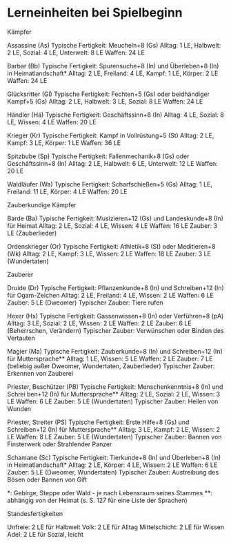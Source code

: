 # Lerneinheiten bei Spielbeginn
Kämpfer

Assassine (As)
Typische Fertigkeit: Meucheln+8 (Gs)
Alltag: 1 LE, Halbwelt: 2 LE, Sozial: 4 LE, Unterwelt:
8 LE
Waffen: 24 LE

Barbar (Bb)
Typische Fertigkeit: Spurensuche+8 (In) und Überleben+8 (In) in Heimatlandschaft*
Alltag: 2 LE, Freiland: 4 LE, Kampf: 1 LE, Körper: 2 LE
Waffen: 24 LE

Glücksritter (Gl)
Typische Fertigkeit: Fechten+5 (Gs) oder beidhändiger
Kampf+5 (Gs)
Alltag: 2 LE, Halbwelt: 3 LE, Sozial: 8 LE
Waffen: 24 LE

Händler (Hä)
Typische Fertigkeit: Geschäftssinn+8 (In)
Alltag: 4 LE, Sozial: 8 LE, Wissen: 4 LE
Waffen: 20 LE

Krieger (Kr)
Typische Fertigkeit: Kampf in Vollrüstung+5 (St)
Alltag: 2 LE, Kampf: 3 LE, Körper: 1 LE
Waffen: 36 LE

Spitzbube (Sp)
Typische Fertigkeit: Fallenmechanik+8 (Gs) oder Geschäftssinn+8 (In)
Alltag: 2 LE, Halbwelt: 6 LE, Unterwelt: 12 LE
Waffen: 20 LE

Waldläufer (Wa)
Typische Fertigkeit: Scharfschießen+5 (Gs)
Alltag: 1 LE, Freiland: 11 LE, Körper: 4 LE
Waffen: 20 LE

Zauberkundige Kämpfer

Barde (Ba)
Typische Fertigkeit: Musizieren+12 (Gs) und Landeskunde+8 (In) für Heimat
Alltag: 2 LE, Sozial: 4 LE, Wissen: 4 LE
Waffen: 16 LE
Zauber: 3 LE (Zauberlieder)

Ordenskrieger (Or)
Typische Fertigkeit: Athletik+8 (St) oder Meditieren+8
(Wk)
Alltag: 2 LE, Kampf: 3 LE, Wissen: 2 LE
Waffen: 18 LE
Zauber: 3 LE (Wundertaten)

Zauberer

Druide (Dr)
Typische Fertigkeit: Pflanzenkunde+8 (In) und Schreiben+12 (In) für Ogam-Zeichen
Alltag: 2 LE, Freiland: 4 LE, Wissen: 2 LE
Waffen: 6 LE
Zauber: 5 LE (Dweomer)
Typischer Zauber: Tiere rufen

Hexer (Hx)
Typische Fertigkeit: Gassenwissen+8 (In) oder Verführen+8 (pA)
Alltag: 3 LE, Sozial: 2 LE, Wissen: 2 LE
Waffen: 2 LE
Zauber: 6 LE (Beherrschen, Verändern)
Typischer Zauber: Verwünschen oder Binden des Vertauten

Magier (Ma)
Typische Fertigkeit: Zauberkunde+8 (In) und Schreiben+12 (In) für Muttersprache**
Alltag: 1 LE, Wissen: 5 LE
Waffen: 2 LE
Zauber: 7 LE (beliebig außer Dweomer, Wundertaten,
Zauberlieder)
Typischer Zauber: Erkennen von Zauberei

Priester, Beschützer (PB)
Typische Fertigkeit: Menschenkenntnis+8 (In) und
Schrei ben+12 (In) für Muttersprache**
Alltag: 2 LE, Sozial: 2 LE, Wissen: 3 LE
Waffen: 6 LE
Zauber: 5 LE (Wundertaten)
Typischer Zauber: Heilen von Wunden

Priester, Streiter (PS)
Typische Fertigkeit: Erste Hilfe+8 (Gs) und Schreiben+12 (In) für Muttersprache**
Alltag: 3 LE, Kampf: 2 LE, Wissen: 2 LE
Waffen: 8 LE
Zauber: 5 LE (Wundertaten)
Typischer Zauber: Bannen von Finsterwerk oder Strahlender Panzer

Schamane (Sc)
Typische Fertigkeit: Tierkunde+8 (In) und Überleben+8 (In) in Heimatlandschaft*
Alltag: 2 LE, Körper: 4 LE, Wissen: 2 LE
Waffen: 6 LE
Zauber: 5 LE (Dweomer, Wundertaten)
Typischer Zauber: Austreibung des Bösen oder Bannen von Gift

*: Gebirge, Steppe oder Wald - je nach Lebensraum seines Stammes
**: abhängig von der Heimat (s. S. 127 für eine Liste der Sprachen)

Standesfertigkeiten

Unfreie: 2 LE für Halbwelt
Volk: 2 LE für Alltag
Mittelschicht: 2 LE für Wissen
Adel: 2 LE für Sozial, leicht